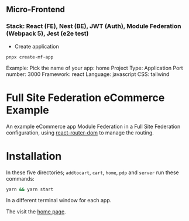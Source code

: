## Micro-Frontend

### Stack: React (FE), Nest (BE), JWT (Auth), Module Federation (Webpack 5), Jest (e2e test)

- Create application

```
pnpx create-mf-app 
```

Example:
Pick the name of your app: home
Project Type: Application
Port number: 3000
Framework: react
Language: javascript
CSS: tailwind



Full Site Federation eCommerce Example
===============================================

An example eCommerce app Module Federation in a Full Site Federation configuration, using [react-router-dom](https://www.npmjs.com/package/react-router-dom) to manage the routing.

# Installation

In these five directories; `addtocart`, `cart`, `home`, `pdp` and `server` run these commands:

```sh
yarn && yarn start
```

In a different terminal window for each app.

The visit the [home page](http://localhost:3000/).